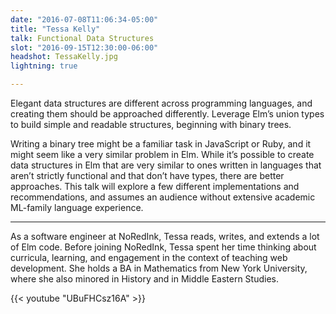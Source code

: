 ```yaml
---
date: "2016-07-08T11:06:34-05:00"
title: "Tessa Kelly"
talk: Functional Data Structures
slot: "2016-09-15T12:30:00-06:00"
headshot: TessaKelly.jpg
lightning: true

---
```


Elegant data structures are different across programming languages, and creating
them should be approached differently. Leverage Elm’s union types to build
simple and readable structures, beginning with binary trees.

<!--more-->

Writing a binary tree might be a familiar task in JavaScript or Ruby, and it
might seem like a very similar problem in Elm. While it’s possible to create
data structures in Elm that are very similar to ones written in languages that
aren’t strictly functional and that don’t have types, there are better
approaches. This talk will explore a few different implementations and
recommendations, and assumes an audience without extensive academic ML-family
language experience.

---

As a software engineer at NoRedInk, Tessa reads, writes, and extends a lot of
Elm code. Before joining NoRedInk, Tessa spent her time thinking about
curricula, learning, and engagement in the context of teaching web development.
She holds a BA in Mathematics from New York University, where she also minored
in History and in Middle Eastern Studies.

{{< youtube "UBuFHCsz16A" >}}
